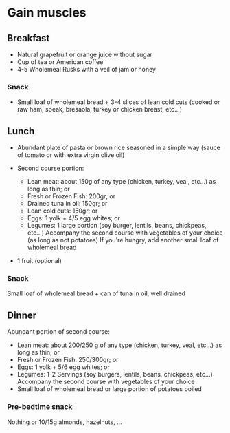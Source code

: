 # Gain muscles

## Breakfast

- Natural grapefruit or orange juice without sugar
- Cup of tea or American coffee
- 4-5 Wholemeal Rusks with a veil of jam or honey

### Snack

- Small loaf of wholemeal bread + 3-4 slices of lean cold cuts (cooked or raw ham, speak, bresaola, turkey or chicken breast, etc…)

## Lunch

- Abundant plate of pasta or brown rice seasoned in a simple way (sauce of tomato or with extra virgin olive oil)
- Second course portion:

  - Lean meat: about 150g of any type (chicken, turkey, veal, etc…) as long as thin; or
  - Fresh or Frozen Fish: 200gr; or
  - Drained tuna in oil: 150gr; or
  - Lean cold cuts: 150gr; or
  - Eggs: 1 yolk + 4/5 egg whites; or
  - Legumes: 1 large portion (soy burger, lentils, beans,
    chickpeas, etc…)
    Accompany the second course with vegetables of your choice (as long as not potatoes)
    If you're hungry, add another small loaf of wholemeal bread

- 1 fruit (optional)

### Snack

Small loaf of wholemeal bread + can of tuna in oil, well drained

## Dinner

Abundant portion of second course:

- Lean meat: about 200/250 g of any type (chicken, turkey, veal, etc…) as long as thin; or
- Fresh or Frozen Fish: 250/300gr; or
- Eggs: 1 yolk + 5/6 egg whites; or
- Legumes: 1-2 Servings (soy burgers, lentils, beans, chickpeas, etc…)
  Accompany the second course with vegetables of your choice
- Small loaf of wholemeal bread or large portion of potatoes boiled

### Pre-bedtime snack

Nothing or 10/15g almonds, hazelnuts, …
